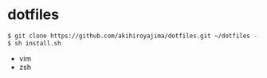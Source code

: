 # dotfiles
```sh
$ git clone https://github.com/akihiroyajima/dotfiles.git ~/dotfiles --recursive
$ sh install.sh
```
- vim
- zsh
